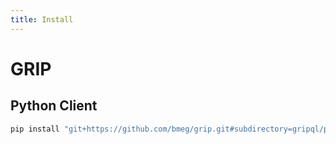 ```yaml
---
title: Install
---
```



# GRIP

## Python Client

```python
pip install "git+https://github.com/bmeg/grip.git#subdirectory=gripql/python"
```
